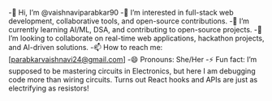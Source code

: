 -👋 Hi, I’m @vaishnaviparabkar90
-👀 I’m interested in full-stack web development, collaborative tools, and open-source contributions.
-🌱 I’m currently learning AI/ML, DSA, and contributing to open-source projects.
-💞️ I’m looking to collaborate on real-time web applications, hackathon projects, and AI-driven solutions.
-📫 How to reach me: [parabkarvaishnavi24@gmail.com]
-😄 Pronouns: She/Her
-⚡ Fun fact: I’m supposed to be mastering circuits in Electronics, but here I am debugging code more than wiring circuits. Turns out React hooks and APIs are just as electrifying as resistors!


<!---
vaishnaviparabkar90/vaishnaviparabkar90 is a ✨ special ✨ repository because its `README.md` (this file) appears on your GitHub profile.
You can click the Preview link to take a look at your changes.
--->
